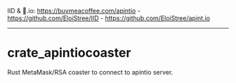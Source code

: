 IID & 🍺.io: https://buymeacoffee.com/apintio - https://github.com/EloiStree/IID - https://github.com/EloiStree/apint.io

--------------------------------------


# crate_apintiocoaster
Rust MetaMask/RSA coaster to connect to apintio server.
